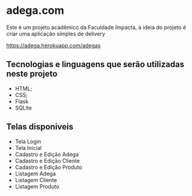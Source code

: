 # adega.com
Este é um projeto acadêmico da Faculdade Impacta, a ideia do projeto é criar uma aplicação simples de delivery

https://adega.herokuapp.com/adegas

## Tecnologias e linguagens que serão utilizadas neste projeto
- HTML;
- CSS;
- Flask
- SQLite

## Telas disponiveis 
- Tela Login
- Tela Inicial
- Cadastro e Edição Adega
- Cadastro e Edição Cliente
- Cadastro e Edição Produto
- Listagem Adega
- Listagem Cliente
- Listagem Produto

